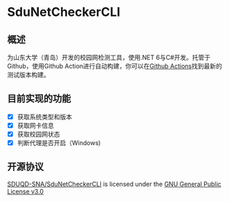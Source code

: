 # SduNetCheckerCLI

## 概述

为山东大学（青岛）开发的校园网检测工具，使用.NET 6与C#开发。托管于Github，使用Github Action进行自动构建，你可以在[Github Actions](https://github.com/SDUQD-SNA/SduNetCheckerCLI/actions)找到最新的测试版本构建。

## 目前实现的功能

* [x] 获取系统类型和版本
* [x] 获取网卡信息
* [x] 获取校园网状态
* [x] 判断代理是否开启（Windows)

## 开源协议

[SDUQD-SNA/SduNetCheckerCLI](https://github.com/SDUQD-SNA/SduNetCheckerCLI) is licensed under the [GNU General Public License v3.0](https://github.com/SDUQD-SNA/SduNetCheckerCLI/blob/master/LICENSE.txt)
